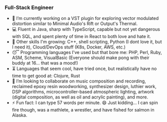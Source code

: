 ### Full-Stack Engineer ###

- 🔭 I’m currently working on a VST plugin for exploring vector modulated distortion similar to Minimal Audio's Rift or Output's Thermal.
- 💻 Fluent in Java, sharp with TypeScript, capable but not yet dangerous with SQL, and spent plenty of time in React to both love and hate it.
- 🌱 Other skills I'm growing: C++, shell scripting, Python (I dont love it, but I need it), Cloud/DevOps stuff (K8s, Docker, AWS, etc.)
- 😴 Programming languages I've used but that bore me: PHP, Perl, Ruby, ASM, Scheme, VisualBasic (Everyone should make pong with their buddy at 16... that was a mood!)
- ⏳ Languages that seem cool, have tried once, but realistically have no time to get good at: Clojure, Rust
- 🎸 I’m looking to collaborate on music composition and recording, reclaimed epoxy resin woodworking, synthesizer design, luthier work, DSP algorithms, microcontroller-based atmospheric lighting, artwork (digital composition, as well as oil and acrylic painting), and more.
- ⚡ Fun fact: I can type 57 words per minute. 😄 Just kidding... I can spin fire though, was a mathlete, a wrestler, and have fished for salmon in Alaska.
<!--
**derrek-gass/derrek-gass** is a ✨ _special_ ✨ repository because its `README.md` (this file) appears on your GitHub profile.

Here are some ideas to get you started:

- 🔭 I’m currently working on ...
- 🌱 Constantly growing my programming skills. In respect to proI’m currently learning ...
- 👯 I’m looking to collaborate on ...
- 🤔 I’m looking for help with ...
- 💬 Ask me about ...
- 📫 How to reach me: ...
- 😄 Pronouns: ...
- ⚡ Fun fact: ...
-->
